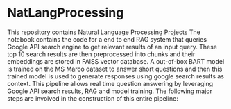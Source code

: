 # NatLangProcessing
This repository contains Natural Language Processing Projects
The notebook contains the code for a end to end RAG system that queries Google API search engine to get relevant results of an input query. These top 10 search results are then 
preprocessed into chunks and their embeddings are stored in FAISS vector database. A out-of-box BART model is trained on the MS Marco dataset to answer short questions and then this trained model is used to generate responses using google search results as context. This pipeline allows real time question answering by leveraging Google API search results, RAG and model training. The following major steps are involved in the construction of this entire pipeline:

